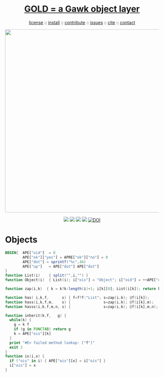 <a name=top>
<h1 align=center>
   <a href="https://github.com/timm/shape/blob/master/README.md#top">
     GOLD = a Gawk object layer
   </a>
</h1>
<p align=center>
   <a    href="https://github.com/golden/dev/blob/master/LICENSE.md#top">license</a>
   :: <a href="https://github.com/golden/dev/blob/master/INSTALL.md#top">install</a>
   :: <a href="https://github.com/golden/dev/blob/master/CONTRIBUTE.md#top">contribute</a>
   :: <a href="https://github.com/golden/dev/issues">issues</a>
   :: <a href="https://github.com/golden/dev/blob/master/CITATION.md#top">cite</a>
   :: <a href="https://github.com/golden/dev/blob/master/CONTACT.md#top">contact</a>
</p>
<p align=center>
   <img width=600 src="https://github.com/timm/misc/blob/master/odd/etc/img/coins.png">
</p>
<p align=center>
   <img src="https://img.shields.io/badge/language-gawk-orange">
   <img src="https://img.shields.io/badge/purpose-ai,se-blueviolet">
   <img src="https://img.shields.io/badge/platform-mac,*nux-informational">
   <a href="https://travis-ci.org/github/golden/dev"> <img src="https://travis-ci.org/golden/dev.svg?branch=master"></a>
   <a href="https://doi.org/10.5281/zenodo.3887420"><img src="https://zenodo.org/badge/DOI/10.5281/zenodo.3887420.svg" alt="DOI"></a>
</p>

# Objects

```awk
BEGIN{  APE["oid"]  = 0
        APE["ok"]["yes"] = APRE["ok"]["no"] = 0
        APE["dot"] = sprintf("%c",46)
        APE["up"]   = APE["dot"] APE["dot"]
}
function List(i)    { split("",i,"") }
function Object(i)  { List(i); i["ois"] = "Object"; i["oid"] = ++APE["oid"] }

function zap(i,k)  { k = k?k:length(i)+1; i[k][0]; List(i[k]); return k } 

function has( i,k,f,      s) { f=f?f:"List"; s=zap(i,k); @f(i[k]);     return s}
function hass(i,k,f,m,    s) {               s=zap(i,k); @f(i[k],m);   return s}
function hasss(i,k,f,m,n, s) {               s=zap(i,k); @f(i[k],m,n); return s}

function inherit(k,f,   g) {
  while(k) {
    g = k f
    if (g in FUNCTAB) return g
    k = APE["ois"][k]
  }
  print "#E> failed method lookup: ["f"]"
  exit 2
}
function is(i,x) {
  if ("ois" in i) { APE["ois"][x] = i["ois"] }
  i["ois"] = x
}
```
